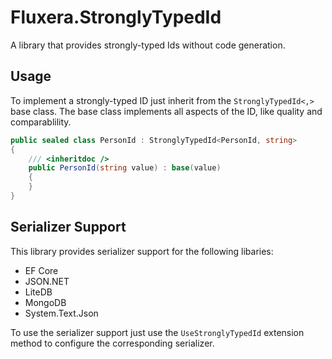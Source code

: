 # Fluxera.StronglyTypedId

A library that provides strongly-typed Ids without code generation. 


## Usage

To implement a strongly-typed ID just inherit from the ```StronglyTypedId<,>``` base class.
The base class implements all aspects of the ID, like quality and comparablility.

```C#
public sealed class PersonId : StronglyTypedId<PersonId, string>
{
	/// <inheritdoc />
	public PersonId(string value) : base(value)
	{
	}
}
```

## Serializer Support

This library provides serializer support for the following libaries:

- EF Core
- JSON.NET
- LiteDB
- MongoDB
- System.Text.Json

To use the serializer support just use the ```UseStronglyTypedId``` extension method to configure the
corresponding serializer.

